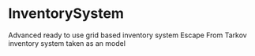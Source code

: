 # InventorySystem
Advanced ready to use grid based inventory system
Escape From Tarkov inventory system taken as an model
